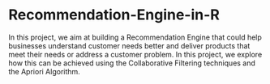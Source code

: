 # Recommendation-Engine-in-R
In this project, we aim at building a Recommendation Engine that could help businesses understand customer needs better and deliver products that meet their needs or address a customer problem. In this project, we explore how this can be achieved using the Collaborative Filtering techniques and the Apriori Algorithm.

